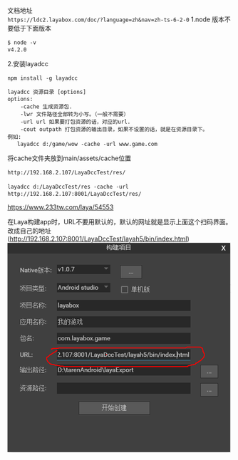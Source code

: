 ﻿文档地址  
`https://ldc2.layabox.com/doc/?language=zh&nav=zh-ts-6-2-0`
1.node 版本不要低于下面版本
```
$ node -v
v4.2.0
```

2.安装layadcc  
```
npm install -g layadcc
```

```
layadcc 资源目录 [options]
options:
    -cache 生成资源包.
    -lwr 文件路径全部转为小写。（一般不需要）
    -url url 如果要打包资源的话，对应的url.
    -cout outpath 打包资源的输出目录，如果不设置的话，就是在资源目录下。
例如:
   layadcc d:/game/wow -cache -url www.game.com
```
将cache文件夹放到main/assets/cache位置

```
http://192.168.2.107/LayaDccTest/res/

layadcc d:/LayaDccTest/res -cache -url http://192.168.2.107:8001/LayaDccTest/res/

```

https://www.233tw.com/laya/54553

在Laya构建app时，URL不要用默认的，默认的网址就是显示上面这个扫码界面。 改成自己的地址(http://192.168.2.107:8001/LayaDccTest/layah5/bin/index.html)  
![](docimg/1.png)  
